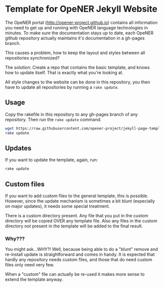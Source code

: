 Template for OpeNER Jekyll Website
==================================

The OpeNER portal (http://opener-project.github.io) contains all information you
need to get up and running with OpeNER language technologies in minutes. To make
sure the documentation stays up to date, each OpeNER github repository actually
maintains it's documentation in a gh-pages branch.

This causes a problem, how to keep the layout and styles between all
repositories synchronized? 

The solution: Create a repo that contains the basic template, and knows how to
update itself. That is exactly what you're looking at. 

All style changes to the website can be done in this repository, you then have
to update all repositories by running a ```rake update```.

Usage
-----

Copy the rakefile in this repository to any gh-pages branch of any repository.
Then run the ```rake update``` command.

```bash
wget https://raw.githubusercontent.com/opener-project/jekyll-page-template/master/Rakefile
rake update
```

Updates
-------

If you want to update the template, again, run:

```bash
rake update
```

Custom files
------------

If you want to add custom files to the general template, this is possible.
However, since the update mechanism is sometimes a bit blunt (especially on major updates),
it needs some special treatment.

There is a custom directory present. Any file that you put in the custom
directory will be copied OVER any template file. Also any files in the custom
directory not present in the template will be added to the final result.


### Why???

You might ask...WHY?! Well, because being able to do a "blunt" remove and
re-install update is straightforward and comes in handy. It is expected that
hardly any repository needs custom files, and those that do need custom files
only need very few.

When a "custom" file can actually be re-used it makes more sense to extend the
template anyway. 
